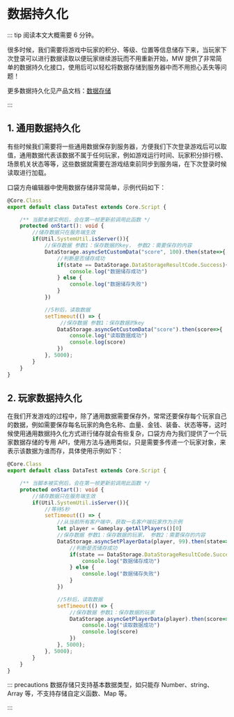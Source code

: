# 数据持久化

::: tip 阅读本文大概需要 6 分钟。

很多时候，我们需要将游戏中玩家的积分、等级、位置等信息储存下来，当玩家下次登录可以进行数据读取以便玩家继续游玩而不用重新开始，MW 提供了非常简单的数据持久化接口，使用后可以轻松将数据存储到服务器中而不用担心丢失等问题！

更多数据持久化见产品文档：[数据存储](https://docs.ark.online/Scripting/DataStorage.html)

:::

## 1. 通用数据持久化

有些时候我们需要将一些通用数据保存到服务器，方便我们下次登录游戏后可以取值，通用数据代表该数据不属于任何玩家，例如游戏运行时间、玩家积分排行榜、场景机关状态等等，这些数据就需要在游戏结束前同步到服务端，在下次登录时候读取进行加载。

口袋方舟编辑器中使用数据存储非常简单，示例代码如下：

```ts
@Core.Class
export default class DataTest extends Core.Script {

    /** 当脚本被实例后，会在第一帧更新前调用此函数 */
    protected onStart(): void {
        //储存数据只在服务端生效
        if(Util.SystemUtil.isServer()){
            //保存数据 参数1：保存数据的key， 参数2：需要保存的内容
            DataStorage.asyncSetCustomData("score", 100).then(state=>{
                //判断是否储存成功
                if(state == DataStorage.DataStorageResultCode.Success){
                    console.log("数据储存成功")
                } else {
                    console.log("数据储存失败")
                }
            })

            //5秒后，读取数据
            setTimeout(() => {
                 //保存数据 参数1：保存数据的key
                DataStorage.asyncGetCustomData("score").then(score=>{
                    console.log("读取数据成功")
                    console.log(score)
                })
            }, 5000);
        }
    }
}
```

## 2. 玩家数据持久化

在我们开发游戏的过程中，除了通用数据需要保存外，常常还要保存每个玩家自己的数据，例如需要保存每名玩家的角色名称、血量、金钱、装备、状态等等，这时候使用通用数据持久化方式进行储存就会有些复杂，口袋方舟为我们提供了一个玩家数据存储的专用 API，使用方法与通用类似，只是需要多传递一个玩家对象，来表示该数据为谁而存，具体使用示例如下：

```ts
@Core.Class
export default class DataTest extends Core.Script {

    /** 当脚本被实例后，会在第一帧更新前调用此函数 */
    protected onStart(): void {
        //储存数据只在服务端生效
        if(Util.SystemUtil.isServer()){
            //等待5秒
            setTimeout(() => {
                //从当前所有客户端中，获取一名客户端玩家作为示例
                let player = Gameplay.getAllPlayers()[0]
                //保存数据 参数1：保存数据的玩家， 参数2：需要保存的内容
                DataStorage.asyncSetPlayerData(player, 99).then(state=>{
                    //判断是否储存成功
                    if(state == DataStorage.DataStorageResultCode.Success){
                        console.log("数据储存成功")
                    } else {
                        console.log("数据储存失败")
                    }
                })

                //5秒后，读取数据
                setTimeout(() => {
                    //保存数据 参数1：保存数据的玩家
                    DataStorage.asyncGetPlayerData(player).then(score=>{
                        console.log("读取数据成功")
                        console.log(score)
                    })
                }, 5000);
            }, 5000);
        }
    }
}
```

::: precautions 数据存储只支持基本数据类型，如只能存 Number、string、Array 等，不支持存储自定义函数、Map 等。

:::
